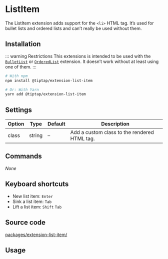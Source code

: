 # ListItem
The ListItem extension adds support for the `<li>` HTML tag. It’s used for bullet lists and ordered lists and can’t really be used without them.

## Installation
::: warning Restrictions
This extensions is intended to be used with the [`BulletList`](/api/extensions/bullet-list) or [`OrderedList`](/api/extensions/ordered-list) extension. It doesn’t work without at least using one of them.
:::

```bash
# With npm
npm install @tiptap/extension-list-item

# Or: With Yarn
yarn add @tiptap/extension-list-item
```

## Settings
| Option | Type   | Default | Description                                  |
| ------ | ------ | ------- | -------------------------------------------- |
| class  | string | –       | Add a custom class to the rendered HTML tag. |

## Commands
*None*

## Keyboard shortcuts
* New list item: `Enter`
* Sink a list item: `Tab`
* Lift a list item: `Shift`&nbsp;`Tab`

## Source code
[packages/extension-list-item/](https://github.com/ueberdosis/tiptap-next/blob/main/packages/extension-list-item/)

## Usage
<demo name="Extensions/ListItem" highlight="3-8,20-22,41-43" />
